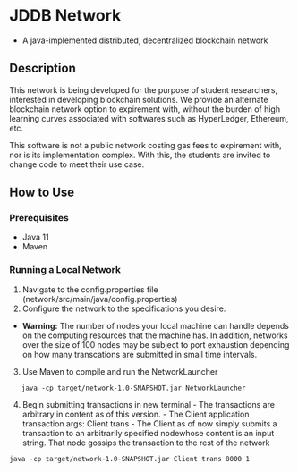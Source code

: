 # **JDDB Network**
  - A java-implemented distributed, decentralized blockchain network

## Description
This network is being developed for the purpose of student researchers, interested in developing blockchain solutions. We provide an alternate blockchain network option to expirement with, without the burden of high learning curves associated with softwares such as HyperLedger, Ethereum, etc. 

This software is not a public network costing gas fees to expirement with, nor is its implementation complex. With this, the students are invited to change code to meet their use case.

## How to Use
### Prerequisites
  - Java 11
  - Maven

### Running a Local Network
  1. Navigate to the config.properties file (network/src/main/java/config.properties)
  2. Configure the network to the specifications you desire. 
  
  - **Warning:** The number of nodes your local machine can handle depends on the computing resources that the machine has. In addition, networks over the size of 100 nodes may be subject to port exhaustion depending on how many transcations are submitted in small time intervals.
  
  3. Use Maven to compile and run the NetworkLauncher
  
  ```mvn clean install
     java -cp target/network-1.0-SNAPSHOT.jar NetworkLauncher
  ```
  
  4. Begin submitting transactions in new terminal
    - The transactions are arbitrary in content as of this version. 
    - The Client application transaction args: Client trans <portNum> <transactionContent>
    - The Client as of now simply submits a transaction to an arbitrarily specified nodewhose content is an input string. That node gossips the transaction to the rest of the network
  
    java -cp target/network-1.0-SNAPSHOT.jar Client trans 8000 1
